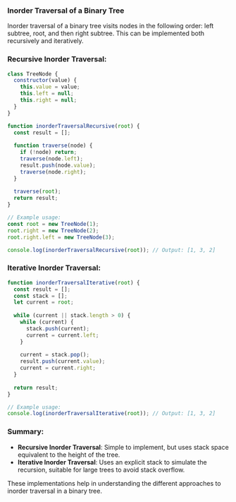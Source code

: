 ### Inorder Traversal of a Binary Tree

Inorder traversal of a binary tree visits nodes in the following order: left subtree, root, and then right subtree. This can be implemented both recursively and iteratively.

### Recursive Inorder Traversal:

```javascript
class TreeNode {
  constructor(value) {
    this.value = value;
    this.left = null;
    this.right = null;
  }
}

function inorderTraversalRecursive(root) {
  const result = [];
  
  function traverse(node) {
    if (!node) return;
    traverse(node.left);
    result.push(node.value);
    traverse(node.right);
  }
  
  traverse(root);
  return result;
}

// Example usage:
const root = new TreeNode(1);
root.right = new TreeNode(2);
root.right.left = new TreeNode(3);

console.log(inorderTraversalRecursive(root)); // Output: [1, 3, 2]
```

### Iterative Inorder Traversal:

```javascript
function inorderTraversalIterative(root) {
  const result = [];
  const stack = [];
  let current = root;
  
  while (current || stack.length > 0) {
    while (current) {
      stack.push(current);
      current = current.left;
    }
    
    current = stack.pop();
    result.push(current.value);
    current = current.right;
  }
  
  return result;
}

// Example usage:
console.log(inorderTraversalIterative(root)); // Output: [1, 3, 2]
```

### Summary:

- **Recursive Inorder Traversal**: Simple to implement, but uses stack space equivalent to the height of the tree.
- **Iterative Inorder Traversal**: Uses an explicit stack to simulate the recursion, suitable for large trees to avoid stack overflow.

These implementations help in understanding the different approaches to inorder traversal in a binary tree.